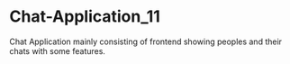 # Chat-Application_11
Chat Application mainly consisting of frontend showing peoples and their chats with some features.
